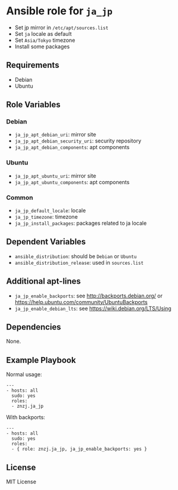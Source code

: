 # Ansible role for `ja_jp`

- Set jp mirror in `/etc/apt/sources.list`
- Set `ja` locale as default
- Set `Asia/Tokyo` timezone
- Install some packages

## Requirements

- Debian
- Ubuntu

## Role Variables

### Debian

- `ja_jp_apt_debian_uri`: mirror site
- `ja_jp_apt_debian_security_uri`: security repository
- `ja_jp_apt_debian_components`: apt components

### Ubuntu

- `ja_jp_apt_ubuntu_uri`: mirror site
- `ja_jp_apt_ubuntu_components`: apt components

### Common

- `ja_jp_default_locale`: locale
- `ja_jp_timezone`: timezone
- `ja_jp_install_packages`: packages related to ja locale

## Dependent Variables

- `ansible_distribution`: should be `Debian` or `Ubuntu`
- `ansible_distribution_release`: used in `sources.list`

## Additional apt-lines

- `ja_jp_enable_backports`: see http://backports.debian.org/ or https://help.ubuntu.com/community/UbuntuBackports
- `ja_jp_enable_debian_lts`: see https://wiki.debian.org/LTS/Using

## Dependencies

None.

## Example Playbook

Normal usage:

    ---
    - hosts: all
      sudo: yes
      roles:
      - znzj.ja_jp

With backports:

    ---
    - hosts: all
      sudo: yes
      roles:
      - { role: znzj.ja_jp, ja_jp_enable_backports: yes }

## License

MIT License
